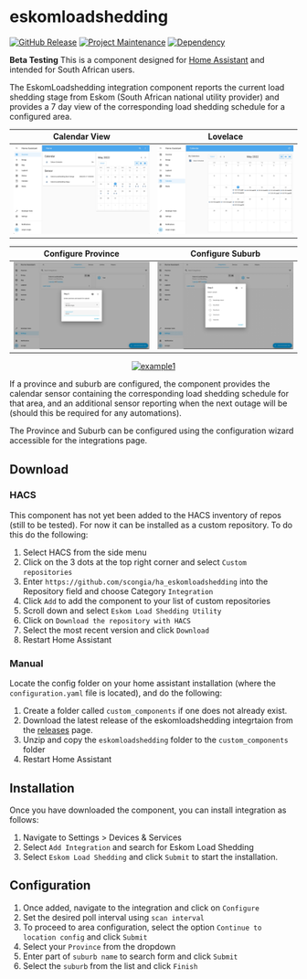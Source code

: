 # eskomloadshedding

[![GitHub Release][releases-shield]][releases]
[![Project Maintenance][maintenance-shield]][user_profile]
[![Dependency][dependency-shield]][load_shedding_api]

**Beta Testing**
This is a component designed for [Home Assistant](https://www.home-assistant.io) and intended for South African users.

The EskomLoadshedding integration component reports the current load shedding stage from Eskom (South African national utility provider) and provides a 7 day view of the corresponding load shedding schedule for a configured area.

Calendar View              | Lovelace
:-------------------------:|:-------------------------:
![Lovelace](/assets/lovelace_view.jpg) |  ![Calendar](/assets/calendar_view.jpg)

Configure Province         | Configure Suburb
:-------------------------:|:-------------------------:
![Lovelace](/assets/configure_province.jpg) |  ![Calendar](/assets/configure_suburb.jpg)

<div align="center">

  <a href="https://www.buymeacoffee.com/scongia">![example1](https://img.shields.io/badge/buy%20me%20a%20coffee-donate-yellow.svg?style=for-the-badge)</a>

</div>

If a province and suburb are configured, the component provides the calendar sensor containing the corresponding load shedding schedule for that area, and an additional sensor reporting when the next outage will be (should this be required for any automations). 

The Province and Suburb can be configured using the configuration wizard accessible for the integrations page.

## Download

### HACS
This component has not yet been added to the HACS inventory of repos (still to be tested). For now it can be installed as a custom repository. To do this do the following:
1. Select HACS from the side menu
2. Click on the 3 dots at the top right corner and select `Custom repositories`
3. Enter `https://github.com/scongia/ha_eskomloadshedding` into the Repository field and choose Category `Integration`
4. Click `Add` to add the component to your list of custom repositories
5. Scroll down and select `Eskom Load Shedding Utility`
6. Click on `Download the repository with HACS`
7. Select the most recent version and click `Download`
8. Restart Home Assistant

### Manual
Locate the config folder on your home assistant installation (where the `configuration.yaml` file is located), and do the following:
1. Create a folder called `custom_components` if one does not already exist.
2. Download the latest release of the eskomloadshedding integrtaion from the [releases](https://github.com/scongia/ha_eskomloadshedding/releases) page.
3. Unzip and copy the `eskomloadshedding` folder to the `custom_components` folder
4. Restart Home Assistant

## Installation
Once you have downloaded the component, you can install integration as follows:
1. Navigate to Settings > Devices & Services
2. Select `Add Integration` and search for Eskom Load Shedding
3. Select `Eskom Load Shedding` and click `Submit` to start the installation.

## Configuration

1. Once added, navigate to the integration and click on `Configure`
2. Set the desired poll interval using `scan interval`
3. To proceed to area configuration, select the option `Continue to location config` and click `Submit`
4. Select your `Province` from the dropdown 
5. Enter part of `suburb name` to search form and click `Submit`
6. Select the `suburb` from the list and click `Finish`

<!---->
[releases-shield]: https://img.shields.io/github/v/release/scongia/ha_eskomloadshedding?style=for-the-badge
[releases]: https://github.com/scongia/ha_eskomloadshedding/releases

[maintenance-shield]: https://img.shields.io/badge/maintainer-%40scongia-blue.svg?style=for-the-badge
[user_profile]: https://github.com/scongia

[buymecoffeebadge]: https://img.shields.io/badge/buy%20me%20a%20coffee-donate-yellow.svg?style=for-the-badge
[buymecoffee]: https://www.buymeacoffee.com/scongia

[dependency-shield]: https://img.shields.io/badge/Dependency-load--shedding_v0.4.0-blue?logo=gitlab&style=for-the-badge
[load_shedding_api]: https://pypi.org/project/load-shedding

